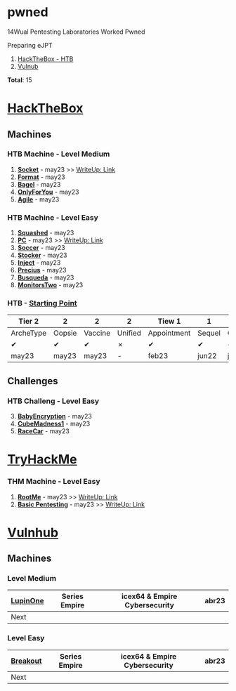 # pwned
14Wual Pentesting Laboratories Worked Pwned

 Preparing eJPT

1. [HackTheBox - HTB](https://github.com/14wual/pwned/edit/main/README.md#hackthebox)
2. [Vulnub](https://github.com/14wual/pwned/edit/main/README.md#vulnhub)

**Total**: 15

# [HackTheBox](https://app.hackthebox.com/profile/923054)

## Machines

### HTB Machine - Level Medium

1. [**Socket**](https://www.hackthebox.com/achievement/machine/923054/535) - may23 >> [WriteUp: Link](https://github.com/14wual/pwned/tree/main/writeup/htb/Socket)
2. [**Format**](https://www.hackthebox.com/achievement/machine/923054/542) - may23
1. [**Bagel**](https://www.hackthebox.com/achievement/machine/923054/530) - may23
2. [**OnlyForYou**](https://www.hackthebox.com/achievement/machine/923054/540) - may23
3. [**Agile**](https://www.hackthebox.com/achievement/machine/923054/532) - may23

### HTB Machine - Level Easy

1. [**Squashed**](https://www.hackthebox.com/achievement/machine/923054/514) - may23
1. [**PC**](https://www.hackthebox.com/achievement/machine/923054/543) - may23 >> [WriteUp: Link](https://github.com/14wual/pwned/tree/main/writeup/htb/PC)
1. [**Soccer**](https://www.hackthebox.com/achievement/machine/923054/519) - may23
2. [**Stocker**](https://www.hackthebox.com/achievement/machine/923054/523) - may23
3. [**Inject**](https://www.hackthebox.com/achievement/machine/923054/533) - may23
4. [**Precius**](https://www.hackthebox.com/achievement/machine/923054/513) - may23
5. [**Busqueda**](https://www.hackthebox.com/achievement/machine/923054/537) - may23
6. [**MonitorsTwo**](https://www.hackthebox.com/achievement/machine/923054/539) - may23

### HTB - [Starting Point](https://app.hackthebox.com/starting-point)

|Tier 2|2|2|2|Tiew 1|1|1|1|Tier 0|0|0|0|0|
|-|-|-|-|-|-|-|-|-|-|-|-|-|
|ArcheType|Oopsie|Vaccine|Unified|Appointment|Sequel|Cocodrile|Responder|Three|Meouw|Fawn|Dancing|Redemeer|
|✔|✔|✔|✗|✔|✔|✔|✔|✔|✔|✔|✔|✔|
|may23|may23|may23|-|feb23|jun22|jun22|ab23|may23|may22|may22|may22|jun22|

## Challenges

### HTB Challeng - Level Easy

3. [**BabyEncryption**](https://www.hackthebox.com/achievement/challenge/923054/228) - may23
2. [**CubeMadness1**](https://www.hackthebox.com/achievement/challenge/923054/302) - may23
1. [**RaceCar**](https://www.hackthebox.com/achievement/challenge/923054/242) - may23

# [TryHackMe](https://tryhackme.com/p/14wual)

### THM Machine - Level Easy

1. [**RootMe**](https://tryhackme.com/room/rrootme) - may23 >> [WriteUp: Link](https://github.com/14wual/pwned/tree/main/writeup/thm/Rootme)
1. [**Basic Pentesting**](https://tryhackme.com/room/basicpentestingjt) - may23 >> [WriteUp: Link](https://github.com/14wual/pwned/tree/main/writeup/thm/Cyborg)

# [Vulnhub](https://www.vulnhub.com/)

## Machines

### Level Medium

| [LupinOne](https://github.com/14wual/pwned/blob/main/vulnhub/es/LupinOne.md) | Series Empire | icex64 & Empire Cybersecurity | abr23 |
| ------------- | ------------- | ------------- | ------------- |
| Next | |  | | 

### Level Easy

| [Breakout](https://www.vulnhub.com/entry/empire-breakout,751/) | Series Empire | icex64 & Empire Cybersecurity | abr23 |
| ------------- | ------------- | ------------- | ------------- |
| Next | |  | | 
